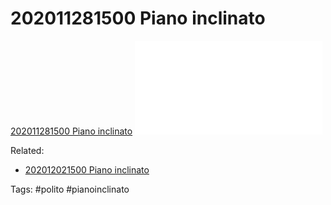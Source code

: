 # 202011281500 Piano inclinato
[202011281500 Piano inclinato](202011281500%20Piano%20inclinato.goodnotes)
![202011281500 Piano inclinato](202011281500%20Piano%20inclinato.pdf)

Related:
- [202012021500 Piano inclinato](202012021500%20Piano%20inclinato.md)

Tags:
	#polito 
	#pianoinclinato